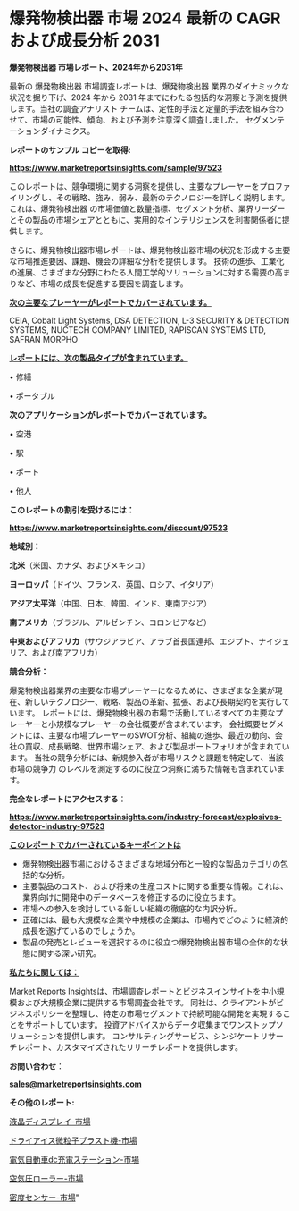 # 爆発物検出器 市場 2024 最新の CAGR および成長分析 2031

<strong>爆発物検出器 市場レポート、2024年から2031年</strong>

最新の 爆発物検出器 市場調査レポートは、爆発物検出器 業界のダイナミックな状況を掘り下げ、2024 年から 2031 年までにわたる包括的な洞察と予測を提供します。当社の調査アナリスト チームは、定性的手法と定量的手法を組み合わせて、市場の可能性、傾向、および予測を注意深く調査しました。 セグメンテーションダイナミクス。



<strong>レポートのサンプル コピーを取得:</strong> <a href=https://www.marketreportsinsights.com/sample/97523>

<strong><u>https://www.marketreportsinsights.com/sample/97523</u></strong></a>

このレポートは、競争環境に関する洞察を提供し、主要なプレーヤーをプロファイリングし、その戦略、強み、弱み、最新のテクノロジーを詳しく説明します。 これは、爆発物検出器 の市場価値と数量指標、セグメント分析、業界リーダーとその製品の市場シェアとともに、実用的なインテリジェンスを利害関係者に提供します。

さらに、爆発物検出器市場レポートは、爆発物検出器市場の状況を形成する主要な市場推進要因、課題、機会の詳細な分析を提供します。 技術の進歩、工業化の進展、さまざまな分野にわたる人間工学的ソリューションに対する需要の高まりなど、市場の成長を促進する要因を調査します。



<strong><u>次の主要なプレーヤーがレポートでカバーされています。</u></strong>

CEIA, Cobalt Light Systems, DSA DETECTION, L-3 SECURITY & DETECTION SYSTEMS, NUCTECH COMPANY LIMITED, RAPISCAN SYSTEMS LTD, SAFRAN MORPHO



<strong><u><b>レポートには、次の製品タイプが含まれています。</b></u></strong>

• 修繕

• ポータブル



<strong><b>次のアプリケーションがレポートでカバーされています。</b></strong>

• 空港

• 駅

• ポート

• 他人



<strong><b>このレポートの割引を受けるには：</b></strong><a href=https://www.marketreportsinsights.com/discount/97523>

<strong><u>https://www.marketreportsinsights.com/discount/97523</u></strong></a>



<strong>地域別：</strong>



<strong>北米</strong>（米国、カナダ、およびメキシコ）



<strong>ヨーロッパ</strong>（ドイツ、フランス、英国、ロシア、イタリア）



<strong>アジア太平洋</strong>（中国、日本、韓国、インド、東南アジア）



<strong>南アメリカ</strong>（ブラジル、アルゼンチン、コロンビアなど）



<strong>中東およびアフリカ</strong>（サウジアラビア、アラブ首長国連邦、エジプト、ナイジェリア、および南アフリカ）



<strong>競合分析：</strong>

爆発物検出器業界の主要な市場プレーヤーになるために、さまざまな企業が現在、新しいテクノロジー、戦略、製品の革新、拡張、および長期契約を実行しています。 レポートには、爆発物検出器の市場で活動しているすべての主要なプレーヤーと小規模なプレーヤーの会社概要が含まれています。 会社概要セグメントには、主要な市場プレーヤーのSWOT分析、組織の進歩、最近の動向、会社の買収、成長戦略、世界市場シェア、および製品ポートフォリオが含まれています。 当社の競争分析には、新規参入者が市場リスクと課題を特定して、当該市場の競争力 のレベルを測定するのに役立つ洞察に満ちた情報も含まれています。



<strong>完全なレポートにアクセスする</strong>：

<a href=https://www.marketreportsinsights.com/industry-forecast/explosives-detector-industry-97523>

<strong><u>https://www.marketreportsinsights.com/industry-forecast/explosives-detector-industry-97523</u></strong></a>



<strong><u><b>このレポートでカバーされているキーポイントは</b></u></strong>
<ul>
  <li>爆発物検出器市場におけるさまざまな地域分布と一般的な製品カテゴリの包括的な分析。</li>
  <li>主要製品のコスト、および将来の生産コストに関する重要な情報。これは、業界向けに開発中のデータベースを修正するのに役立ちます。</li>
  <li>市場への参入を検討している新しい組織の徹底的な内訳分析。</li>
  <li>正確には、最も大規模な企業や中規模の企業は、市場内でどのように経済的成長を遂げているのでしょうか。</li>
  <li>製品の発売とレビューを選択するのに役立つ爆発物検出器市場の全体的な状態に関する深い研究。</li>
</ul>


<strong><u><b>私たちに関しては：</b></u></strong>

Market Reports Insightsは、市場調査レポートとビジネスインサイトを中小規模および大規模企業に提供する市場調査会社です。 同社は、クライアントがビジネスポリシーを整理し、特定の市場セグメントで持続可能な開発を実現することをサポートしています。 投資アドバイスからデータ収集までワンストップソリューションを提供します。 コンサルティングサービス、シンジケートリサーチレポート、カスタマイズされたリサーチレポートを提供します。



<strong><b>お問い合わせ</b></strong>：

<a href=mailto:sales@marketreportsinsights.com>

<strong><u>sales@marketreportsinsights.com</u></strong></a>



<strong>その他のレポート:</strong>

<a href=https://www.linkedin.com/pulse/液晶ディスプレイ-市場-2023-年のダイナミクスとビジネストレンド-zr8gf/>液晶ディスプレイ-市場</a>

<a href=https://www.linkedin.com/pulse/ドライアイス微粒子ブラスト機-市場-2023-総利益と主要ベンダー-2030-wh1ff/>ドライアイス微粒子ブラスト機-市場</a>

<a href=https://www.linkedin.com/pulse/電気自動車dc充電ステーション-市場-2023-総合分析と事業成長戦略-rjigf/>電気自動車dc充電ステーション-市場</a>

<a href=https://www.linkedin.com/pulse/空気圧ローラー-市場-2030-年までの需要に焦点を当てた-2023-w0duf/>空気圧ローラー-市場</a>

<a href=https://www.linkedin.com/pulse/密度センサー-市場-2023-最新の-cagr-および成長分析-2030-4noyf/>密度センサー-市場</a>"
